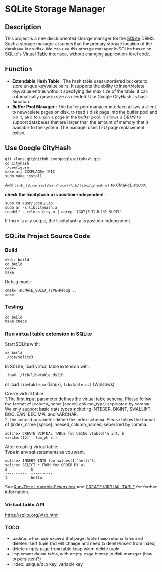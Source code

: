 # SQLite Storage Manager

## Description

This project is a new disck-oriented storage manager for the [SQLite](<https://www.sqlite.org/index.html>) DBMS. Such a storage manager assumes that the primary storage location of the database is on disk. We can use this storage manager in SQLite based on SQLite's [Virtual Table](<https://www.sqlite.org/vtab.html>) interface, without changing application-level code. 

## Function

- **Extendable Hash Table** : The hash table uses unordered buckets to store unique key/value pairs. It supports the ability to insert/delete key/value entries without specifying the max size of the table. It can automatically grow in size as needed. Use Google CityHash as hash function.
- **Buffer Pool Manager** : The buffer pool manager interface allows a client to new/delete pages on disk, to read a disk page into the buffer pool and pin it, also to unpin a page in the buffer pool. It allows a DBMS to support databases that are larger than the amount of memory that is available to the system. The manager uses LRU page replacement policy.

## Use Google CityHash

```
git clone git@github.com:google/cityhash.git
cd cityhash
./configure
make all CXXFLAGS=-fPIC
sudo make install
```

Add `link_libraries(/usr/local/lib/libcityhash.a)` to CMakeLists.txt.

**check the libcityhash.a is position-independent** : 

```
sudo cd /usr/local/lib
sudo ar -x libcityhash.a
readelf --relocs city.o | egrep '(GOT|PLT|JU?MP_SLOT)'
```

If there is any output, the libcityhash.a is position-independent.

## SQLite Project Source Code

### Build
```
mkdir build
cd build
cmake ..
make
```
Debug mode:

```
cmake -DCMAKE_BUILD_TYPE=Debug ..
make
```

### Testing
```
cd build
make check
```

### Run virtual table extension in SQLite
Start SQLite with:
```
cd build
./bin/sqlite3
```

In SQLite, load virtual table extension with:

```
.load ./lib/libvtable.dylib
```
or load `libvtable.so` (Linux), `libvtable.dll` (Windows)

Create virtual table:  
1.The first input parameter defines the virtual table schema. Please follow the format of (column_name [space] column_type) seperated by comma. We only support basic data types including INTEGER, BIGINT, SMALLINT, BOOLEAN, DECIMAL and VARCHAR.  
2.The second parameter define the index schema. Please follow the format of (index_name [space] indexed_column_names) seperated by comma.
```
sqlite> CREATE VIRTUAL TABLE foo USING vtable('a int, b varchar(13)','foo_pk a')
```

After creating virtual table:  
Type in any sql statements as you want.
```
sqlite> INSERT INTO foo values(1,'hello');
sqlite> SELECT * FROM foo ORDER BY a;
a           b         
----------  ----------
1           hello   
```
See [Run-Time Loadable Extensions](https://sqlite.org/loadext.html) and [CREATE VIRTUAL TABLE](https://sqlite.org/lang_createvtab.html) for further information.

### Virtual table API
https://sqlite.org/vtab.html

### TODO
* update: when size exceed that page, table heap returns false and delete/insert tuple (rid will change and need to delete/insert from index)
* delete empty page from table heap when delete tuple
* implement delete table, with empty page bitmap in disk manager (how to persistent?)
* index: unique/dup key, variable key
